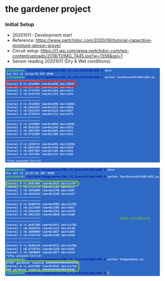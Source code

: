 # the gardener project


### Initial Setup
- 20201011 : Development start
- Reference: https://www.switchdoc.com/2020/06/tutorial-capacitive-moisture-sensor-grove/
- Circuit setup: https://i1.wp.com/www.switchdoc.com/wp-content/uploads/2018/11/IMG_7445.jpg?w=1356&ssl=1
- Sensor reading 20201011 (Dry & Wet conditions): 


![Sensor Reading Dry](https://github.com/bencarpena/alphard-py-iot/blob/main/dry.png)

![Sensor Reading Wet](https://github.com/bencarpena/alphard-py-iot/blob/main/wet.png)

